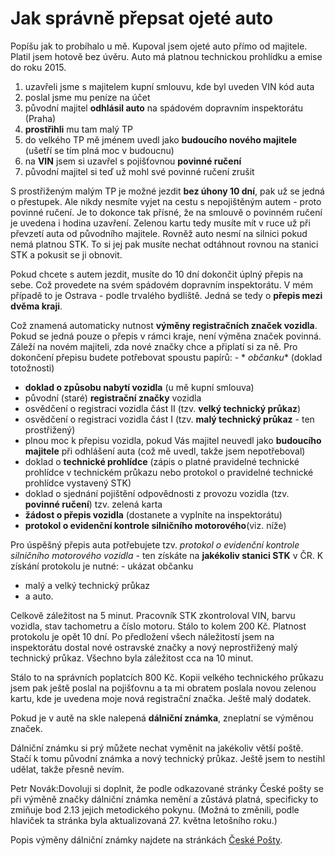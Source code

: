 # Jak správně přepsat ojeté auto

Popíšu jak to probíhalo u mě. Kupoval jsem ojeté auto přímo od majitele. Platil jsem hotově bez úvěru. Auto má platnou technickou prohlídku a emise do roku 2015.

1. uzavřeli jsme s majitelem kupní smlouvu, kde byl uveden VIN kód auta
2. poslal jsme mu peníze na účet
3. původní majitel **odhlásil auto** na spádovém dopravním inspektorátu (Praha)
4. **prostřihli** mu tam malý TP
5. do velkého TP mě jménem uvedl jako **budoucího nového majitele** (ušetří se tím plná moc v budoucnu)
6. na **VIN** jsem si uzavřel s pojišťovnou **povinné ručení**
7. původní majitel si teď už mohl své povinné ručení zrušit

S prostřiženým malým TP je možné jezdit **bez úhony 10 dní**, pak už se jedná o přestupek. Ale nikdy nesmíte vyjet na cestu s nepojištěným autem - proto povinné ručení. Je to dokonce tak přísné, že na smlouvě o povinném ručení je uvedena i hodina uzavření. Zelenou kartu tedy
musíte mít v ruce už při převzetí auta od původního majitele. Rovněž auto nesmí na silnici pokud nemá platnou STK. To si jej pak musíte nechat odtáhnout rovnou na stanici STK a pokusit se ji obnovit.

Pokud chcete s autem jezdit, musíte do 10 dní dokončit úplný přepis na sebe. Což provedete na svém spádovém dopravním inspektorátu. V mém případě to je Ostrava - podle trvalého bydliště. Jedná se tedy o **přepis mezi dvěma kraji**.

Což znamená automaticky nutnost **výměny registračních značek vozidla**. Pokud se jedná pouze o přepis v rámci kraje, není výměna značek povinná. Záleží na novém majiteli, zda nové značky chce a připlatí si za ně. Pro dokončení přepisu budete potřebovat spoustu papírů: - *
*občanku** (doklad totožnosti)

- **doklad o způsobu nabytí vozidla** (u mě kupní smlouva)
- původní (staré) **registrační značky** vozidla
- osvědčení o registraci vozidla část II (tzv. **velký technický průkaz**)
- osvědčení o registraci vozidla část I (tzv. **malý technický průkaz** - ten prostřižený)
- plnou moc k přepisu vozidla, pokud Vás majitel neuvedl jako **budoucího majitele** při odhlášení auta (což mě uvedl, takže jsem nepotřeboval)
- doklad o **technické prohlídce** (zápis o platné pravidelné technické prohlídce v technickém průkazu nebo protokol o pravidelné technické prohlídce vystavený STK)
- doklad o sjednání pojištění odpovědnosti z provozu vozidla (tzv. **povinné ručení**) tzv. zelená karta
- **žádost o přepis vozidla** (dostanete a vyplníte na inspektorátu)
- **protokol o evidenční kontrole silničního motorového**(viz. níže)

Pro úspěšný přepis auta potřebujete tzv. *protokol o evidenční kontrole silničního motorového vozidla* - ten získáte na **jakékoliv stanici STK** v ČR. K získání protokolu je nutné: - ukázat občanku

- malý a velký technický průkaz
- a auto.

Celkově záležitost na 5 minut. Pracovník STK zkontroloval VIN, barvu vozidla, stav tachometru a číslo motoru. Stálo to kolem 200 Kč. Platnost protokolu je opět 10 dní. Po předložení všech náležitostí jsem na inspektorátu dostal nové ostravské značky a nový neprostřižený malý
technický průkaz. Všechno byla záležitost cca na 10 minut.

Stálo to na správních poplatcích 800 Kč. Kopii velkého technického průkazu jsem pak ještě poslal na pojišťovnu a ta mi obratem poslala novou zelenou kartu, kde je uvedena moje nová registrační značka. Ještě malý dodatek.

Pokud je v autě na skle nalepená **dálniční známka**, zneplatní se výměnou značek.

Dálniční známku si prý můžete nechat vyměnit na jakékoliv větší poště. Stačí k tomu původní známka a nový technický průkaz. Ještě jsem to nestihl udělat, takže přesně nevím.

Petr Novák:Dovoluji si doplnit, že podle odkazované stránky České pošty se při výměně značky dálniční známka nemění a zůstává platná, specificky to zmiňuje bod 2.13 jejich metodického pokynu. (Možná to změnili, podle hlaviček ta stránka byla aktualizovaná 27. května letošního
roku.)

Popis výměny dálniční známky najdete na stránkách [České Pošty](http://www.ceskaposta.cz/cz/sluzby/prodej-na-postach/default.htm).
